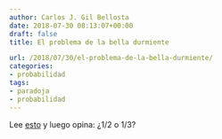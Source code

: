 ```yaml
---
author: Carlos J. Gil Bellosta
date: 2018-07-30 08:13:07+00:00
draft: false
title: El problema de la bella durmiente

url: /2018/07/30/el-problema-de-la-bella-durmiente/
categories:
- probabilidad
tags:
- paradoja
- probabilidad
---
```


Lee [esto](https://en.wikipedia.org/wiki/Sleeping_Beauty_problem) y luego opina: ¿1/2 o 1/3?
